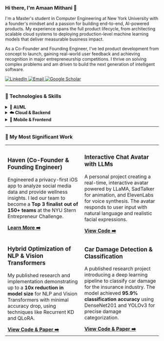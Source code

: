 

<!--
**amaanmithani/amaanmithani** is a ✨ _special_ ✨ repository because its `README.md` (this file) appears on your GitHub profile.

Here are some ideas to get you started:

- 🔭 I’m currently working on ...
- 🌱 I’m currently learning ...
- 👯 I’m looking to collaborate on ...
- 🤔 I’m looking for help with ...
- 💬 Ask me about ...
- 📫 How to reach me: ...
- 😄 Pronouns: ...
- ⚡ Fun fact: ...
-->

### Hi there, I'm Amaan Mithani 👋

I'm a Master's student in Computer Engineering at New York University with a founder's mindset and a passion for building end-to-end, AI-powered products. My experience spans the full product lifecycle, from architecting scalable cloud systems to deploying production-level machine learning models that deliver measurable business impact.

As a Co-Founder and Founding Engineer, I've led product development from concept to launch, gaining real-world user feedback and achieving recognition in major entrepreneurship competitions. I thrive on solving complex problems and am driven to build the next generation of intelligent software.

<p align="left">
  <a href="https://www.linkedin.com/in/amaanmithani/" target="_blank">
    <img src="https://img.shields.io/badge/LinkedIn-0077B5?style=for-the-badge&logo=linkedin&logoColor=white" alt="LinkedIn"/>
  </a>
  <a href="mailto:am14647@nyu.edu" target="_blank">
    <img src="https://img.shields.io/badge/Email-D14836?style=for-the-badge&logo=gmail&logoColor=white" alt="Email"/>
  </a>
  <a href="YOUR_GOOGLE_SCHOLAR_URL" target="_blank">
    <img src="https://img.shields.io/badge/Google_Scholar-4285F4?style=for-the-badge&logo=google-scholar&logoColor=white" alt="Google Scholar"/>
  </a>
</p>

---

### 🔧 Technologies & Skills

<details>
  <summary><b>🤖 AI/ML</b></summary>
  <p align="left">
    <img src="https://img.shields.io/badge/Python-3776AB?style=for-the-badge&logo=python&logoColor=white" />
    <img src="https://img.shields.io/badge/PyTorch-EE4C2C?style=for-the-badge&logo=pytorch&logoColor=white" />
    <img src="https://img.shields.io/badge/TensorFlow-FF6F00?style=for-the-badge&logo=tensorflow&logoColor=white" />
    <img src="https://img.shields.io/badge/scikit_learn-F7931E?style=for-the-badge&logo=scikit-learn&logoColor=white" />
    <br/>
    <i><b>Libraries:</b> Keras, Pandas, NumPy, OpenCV, YOLO</i>
    <br/>
    <i><b>Domains:</b> LLMs, Generative AI, Natural Language Processing (NLP), Computer Vision</i>
  </p>
</details>
<details>
  <summary><b>☁️ Cloud & Backend</b></summary>
  <p align="left">
    <img src="https://img.shields.io/badge/Amazon_AWS-232F3E?style=for-the-badge&logo=amazon-aws&logoColor=white" />
    <img src="https://img.shields.io/badge/Google_Cloud-4285F4?style=for-the-badge&logo=google-cloud&logoColor=white" />
    <img src="https://img.shields.io/badge/Docker-2496ED?style=for-the-badge&logo=docker&logoColor=white" />
    <img src="https://img.shields.io/badge/PostgreSQL-4169E1?style=for-the-badge&logo=postgresql&logoColor=white" />
    <img src="https://img.shields.io/badge/MongoDB-47A248?style=for-the-badge&logo=mongodb&logoColor=white" />
    <br/>
    <i><b>Frameworks & Databases:</b> Node.js, Express, Flask, Django, Firebase, MySQL</i>
  </p>
</details>
<details>
  <summary><b>📱 Mobile & Frontend</b></summary>
  <p align="left">
    <img src="https://img.shields.io/badge/Swift-FA7343?style=for-the-badge&logo=swift&logoColor=white" />
    <img src="https://img.shields.io/badge/Flutter-02569B?style=for-the-badge&logo=flutter&logoColor=white" />
    <img src="https://img.shields.io/badge/React-61DAFB?style=for-the-badge&logo=react&logoColor=black" />
    <img src="https://img.shields.io/badge/JavaScript-F7DF1E?style=for-the-badge&logo=javascript&logoColor=black" />
    <br/>
    <i><b>Also:</b> HTML5, CSS3, EJS</i>
  </p>
</details>

---

### 🚀 My Most Significant Work

<table>
<tr>
<td width="50%">
  <h3>Haven (Co-Founder & Founding Engineer)</h3>
  <p>Engineered a privacy-first iOS app to analyze social media data and provide wellness insights. I led our team to become a <b>Top 3 finalist out of 150+ teams</b> at the NYU Stern Entrepreneur Challenge.</p>
  <a href="https://github.com/amaanmithani/Haven_app"><b>Learn More ➡️</b></a>
</td>
<td width="50%">
  <h3>Interactive Chat Avatar with LLMs</h3>
  <p>A personal project creating a real-time, interactive avatar powered by LLaMA, SadTalker for animation, and ElevenLabs for voice synthesis. The avatar responds to user input with natural language and realistic facial expressions.</p>
  <a href="https://github.com/amaanmithani/chat_avatar_llm"><b>View Code ➡️</b></a>
</td>
</tr>
<tr>
<td width="50%">
  <h3>Hybrid Optimization of NLP & Vision Transformers</h3>
  <p>My published research and implementation demonstrating up to a <b>10x reduction in model size</b> for NLP and Vision Transformers with minimal accuracy drop, using techniques like Recurrent KD and QLoRA.</p>
  <a href="https://github.com/amaanmithani/RKD_BERT_VIT"><b>View Code & Paper ➡️</b></a>
</td>
<td width="50%">
  <h3>Car Damage Detection & Classification</h3>
  <p>A published research project introducing a deep learning pipeline to classify car damage for the insurance industry. The model achieved <b>95.9% classification accuracy</b> using DenseNet201 and YOLOv3 for precise damage categorization.</p>
  <a href="https://github.com/amaanmithani/CarDamageClassification"><b>View Code & Paper ➡️</b></a>
</td>
</tr>
</table>
